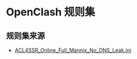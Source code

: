# OpenClash 规则集

## 规则集来源

- [ACL4SSR_Online_Full_Mannix_No_DNS_Leak.ini](https://raw.githubusercontent.com/zsokami/ACL4SSR/refs/heads/main/ACL4SSR_Online_Full_Mannix_No_DNS_Leak.ini)
